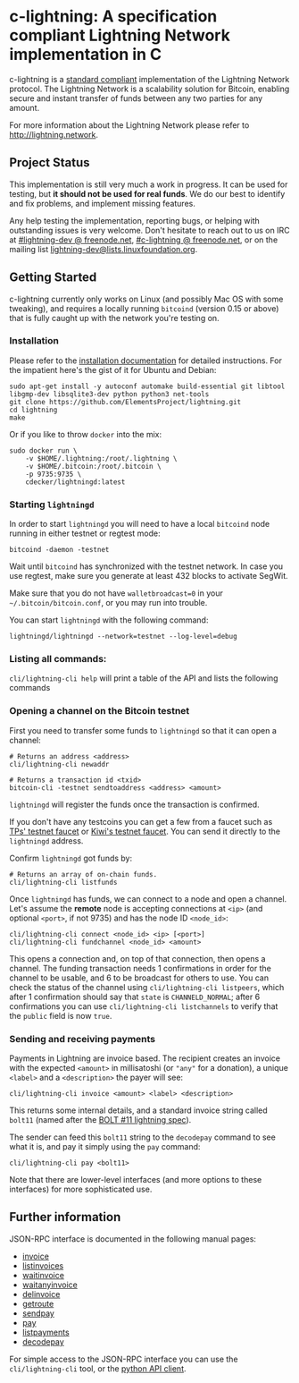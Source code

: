 # c-lightning: A specification compliant Lightning Network implementation in C

c-lightning is a [standard compliant](https://github.com/lightningnetwork/lightning-rfc) implementation of the Lightning Network protocol.
The Lightning Network is a scalability solution for Bitcoin, enabling secure and instant transfer of funds between any two parties for any amount.

For more information about the Lightning Network please refer to http://lightning.network.

## Project Status

This implementation is still very much a work in progress. It can be used for testing, but __it should not be used for real funds__.
We do our best to identify and fix problems, and implement missing features.

Any help testing the implementation, reporting bugs, or helping with outstanding issues is very welcome.
Don't hesitate to reach out to us on IRC at [#lightning-dev @ freenode.net](http://webchat.freenode.net/?channels=%23lightning-dev), [#c-lightning @ freenode.net](http://webchat.freenode.net/?channels=%23c-lightning), or on the mailing list [lightning-dev@lists.linuxfoundation.org](https://lists.linuxfoundation.org/mailman/listinfo/lightning-dev).

## Getting Started

c-lightning currently only works on Linux (and possibly Mac OS with some tweaking), and requires a locally running `bitcoind` (version 0.15 or above) that is fully caught up with the network you're testing on.

### Installation

Please refer to the [installation documentation](doc/INSTALL.md) for detailed instructions.
For the impatient here's the gist of it for Ubuntu and Debian:

```
sudo apt-get install -y autoconf automake build-essential git libtool libgmp-dev libsqlite3-dev python python3 net-tools
git clone https://github.com/ElementsProject/lightning.git
cd lightning
make
```

Or if you like to throw `docker` into the mix:

```
sudo docker run \
	-v $HOME/.lightning:/root/.lightning \
	-v $HOME/.bitcoin:/root/.bitcoin \
	-p 9735:9735 \
	cdecker/lightningd:latest
```
### Starting `lightningd`

In order to start `lightningd` you will need to have a local `bitcoind` node running in either testnet or regtest mode:

```
bitcoind -daemon -testnet
```

Wait until `bitcoind` has synchronized with the testnet network. In case you use regtest, make sure you generate at least 432 blocks to activate SegWit.

Make sure that you do not have `walletbroadcast=0` in your
`~/.bitcoin/bitcoin.conf`, or you may run into trouble.

You can start `lightningd` with the following command:

```
lightningd/lightningd --network=testnet --log-level=debug
```

### Listing all commands:
`cli/lightning-cli help` will print a table of the API and lists the following commands

### Opening a channel on the Bitcoin testnet

First you need to transfer some funds to `lightningd` so that it can open a channel:

```
# Returns an address <address>
cli/lightning-cli newaddr

# Returns a transaction id <txid>
bitcoin-cli -testnet sendtoaddress <address> <amount>
```

`lightningd` will register the funds once the transaction is
confirmed.

If you don't have any testcoins you can get a few from a faucet
such as [TPs' testnet faucet](http://tpfaucet.appspot.com/) or
[Kiwi's testnet faucet](https://testnet.manu.backend.hamburg/faucet).
You can send it directly to the `lightningd` address.

Confirm `lightningd` got funds by:

```
# Returns an array of on-chain funds.
cli/lightning-cli listfunds
```

Once `lightningd` has funds, we can connect to a node and open a
channel.
Let's assume the **remote** node is accepting connections at
`<ip>` (and optional `<port>`, if not 9735) and has the node ID
`<node_id>`:

```
cli/lightning-cli connect <node_id> <ip> [<port>]
cli/lightning-cli fundchannel <node_id> <amount>
```

This opens a connection and, on top of that connection, then opens a channel.
The funding transaction needs 1 confirmations in order for the channel to be usable, and 6 to be broadcast for others to use.
You can check the status of the channel using `cli/lightning-cli listpeers`, which after 1 confirmation should say that `state` is `CHANNELD_NORMAL`; after 6 confirmations you can use `cli/lightning-cli listchannels` to verify that the `public` field is now `true`.

### Sending and receiving payments

Payments in Lightning are invoice based.
The recipient creates an invoice with the expected `<amount>` in millisatoshi (or `"any"` for a donation), a unique `<label>` and a `<description>` the payer will see:

```
cli/lightning-cli invoice <amount> <label> <description>
```

This returns some internal details, and a standard invoice string called `bolt11` (named after the [BOLT #11 lightning spec](https://github.com/lightningnetwork/lightning-rfc/blob/master/11-payment-encoding.md)).

The sender can feed this `bolt11` string to the `decodepay` command to see what it is, and pay it simply using the `pay` command:

```
cli/lightning-cli pay <bolt11>
```

Note that there are lower-level interfaces (and more options to these interfaces) for more sophisticated use.

## Further information

JSON-RPC interface is documented in the following manual pages:

* [invoice](doc/lightning-invoice.7.txt)
* [listinvoices](doc/lightning-listinvoices.7.txt)
* [waitinvoice](doc/lightning-waitinvoice.7.txt)
* [waitanyinvoice](doc/lightning-waitanyinvoice.7.txt)
* [delinvoice](doc/lightning-delinvoice.7.txt)
* [getroute](doc/lightning-getroute.7.txt)
* [sendpay](doc/lightning-sendpay.7.txt)
* [pay](doc/lightning-pay.7.txt)
* [listpayments](doc/lightning-listpayments.7.txt)
* [decodepay](doc/lightning-decodepay.7.txt)

For simple access to the JSON-RPC interface you can use the `cli/lightning-cli` tool, or the [python API client](contrib/pylightning).
